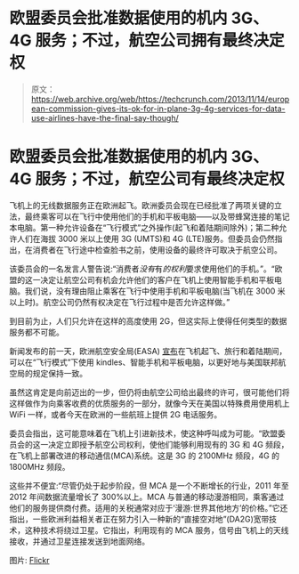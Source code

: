 # 欧盟委员会批准数据使用的机内 3G、4G 服务；不过，航空公司拥有最终决定权

> 原文：<https://web.archive.org/web/https://techcrunch.com/2013/11/14/european-commission-gives-its-ok-for-in-plane-3g-4g-services-for-data-use-airlines-have-the-final-say-though/>

# 欧盟委员会批准数据使用的机内 3G、4G 服务；不过，航空公司有最终决定权

飞机上的无线数据服务正在欧洲起飞。欧洲委员会现在已经批准了两项关键的立法，最终乘客可以在飞行中使用他们的手机和平板电脑——以及带蜂窝连接的笔记本电脑。第一种允许设备在“飞行模式”之外操作(起飞和着陆期间除外)；第二种允许人们在海拔 3000 米以上使用 3G (UMTS)和 4G (LTE)服务。但委员会仍然指出，在消费者在飞行途中检查脸书之前，使用设备的最终许可取决于航空公司。

该委员会的一名发言人警告说:“消费者*没有*有*的权利*要求使用他们的手机。”。“欧盟的这一决定让航空公司有机会允许他们的客户在飞机上使用智能手机和平板电脑。我们说，没有理由阻止乘客在飞行中使用手机和平板电脑(当飞机在 3000 米以上时)。航空公司仍然有权决定在飞行过程中是否允许这样做。”

到目前为止，人们只允许在这样的高度使用 2G，但这实际上使得任何类型的数据服务都不可能。

新闻发布的前一天，欧洲航空安全局(EASA) [宣布](https://web.archive.org/web/20221006204837/http://www.easa.europa.eu/communications/press-release.php)在飞机起飞、旅行和着陆期间，可以在“飞行模式”下使用 kindles、智能手机和平板电脑，以更好地与美国联邦航空局的规定保持一致。

虽然这肯定是向前迈出的一步，但仍将由航空公司给出最终的许可，很可能他们将这样做作为向乘客收费的优质服务的一部分，就像今天在美国以特殊费用使用机上 WiFi 一样，或者今天在欧洲的一些航班上提供 2G 电话服务。

委员会指出，这可能意味着在飞机上引进新技术，使这种呼叫成为可能。“欧盟委员会的这一决定立即授予航空公司权利，使他们能够利用现有的 3G 和 4G 频段，在飞机上部署改进的移动通信(MCA)系统。这是 3G 的 2100MHz 频段，4G 的 1800MHz 频段。

这些并不便宜:“尽管仍处于起步阶段，但 MCA 是一个不断增长的行业，2011 年至 2012 年间数据流量增长了 300%以上。MCA 与普通的移动漫游相同，乘客通过他们的服务提供商付费。适用的关税通常对应于‘漫游:世界其他地方’的价格。”它还指出，一些欧洲利益相关者正在努力引入一种新的“直接空对地”(DA2G)宽带技术，这种技术将绕过卫星。它指出，利用现有的 MCA 服务，信号由飞机上的天线接收，并通过卫星连接发送到地面网络。

图片: [Flickr](https://web.archive.org/web/20221006204837/http://www.flickr.com/photos/stmaartenpiloot/2769818079/sizes/o/in/photolist-5dL3q8-5riBPt-5tjJq5-5Ee1sg-5FJSVf-64zTLa-64AGsT-64AQGM-64F7BA-64F83J-64F8wu-6bErpk-6bErFi-6bErFB-6bErGc-6bJzQN-6hiyG2-6UjFMp-7fTmEj-7pLhHp-7pLiiT-7pLmL8-7pQ6ZH-7pQcU1-7pQdxN-7pQegE-7pQeVL-7pQgjW-fSTxPD-fSTvwo-fSTGiV-fSTgi6-fSSdjZ-fSTkwf-fSThUT-fSTiE9-fSTGft-fSTgb3-fSTgWF-fSThJx-fSTT7j-fSUcRH-fSSNjH-fSTMJN-fSSLGe-fSTRsi-fSTQnn-fSTQEg-fSTNhF-fSTNcF-fSUwv9/)